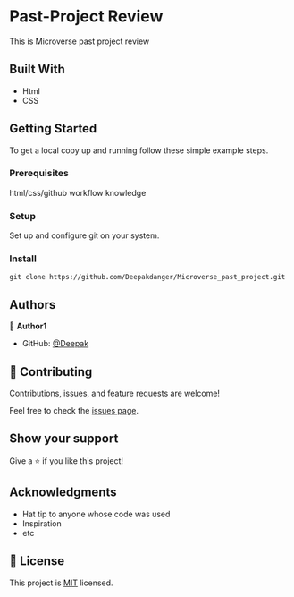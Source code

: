 # Past-Project Review
 This is Microverse past project review

 ## Built With
- Html
- CSS


## Getting Started
To get a local copy up and running follow these simple example steps.

### Prerequisites
html/css/github workflow knowledge

### Setup
Set up and configure git on your system.

### Install
```
git clone https://github.com/Deepakdanger/Microverse_past_project.git

```

## Authors

👤 **Author1**

- GitHub: [@Deepak](https://github.com/Deepakdanger)


## 🤝 Contributing

Contributions, issues, and feature requests are welcome!

Feel free to check the [issues page](../../issues/).

## Show your support

Give a ⭐️ if you like this project!

## Acknowledgments

- Hat tip to anyone whose code was used
- Inspiration
- etc

## 📝 License

This project is [MIT](https://github.com//MIT-LICENSE.txt) licensed.